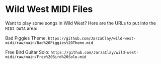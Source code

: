 # Wild West MIDI Files

Want to play some songs in Wild West? Here are the URLs to put into the ``MIDI DATA`` area:

Bad Piggies Theme: ``https://github.com/JarzaClay/wild-west-midi/raw/main/Bad%20Piggies%20Theme.mid``

Free Bird Guitar Solo: ``https://github.com/JarzaClay/wild-west-midi/raw/main/Free%20Bird%20Solo.mid``
